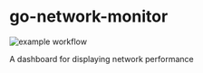 # go-network-monitor
![example workflow](https://github.com/hampusadamsson/go-network-monitor/actions/workflows/go.yml/badge.svg)

A dashboard for displaying network performance
